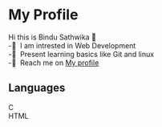 # My Profile
Hi this is Bindu Sathwika 👋  
-👀&nbsp; I am intrested in Web Development  
-🌱&nbsp; Present learning basics like Git and linux  
-💞️&nbsp; Reach me on [My profile](https://github.com/Bindu2006)
## Languages
C  
HTML